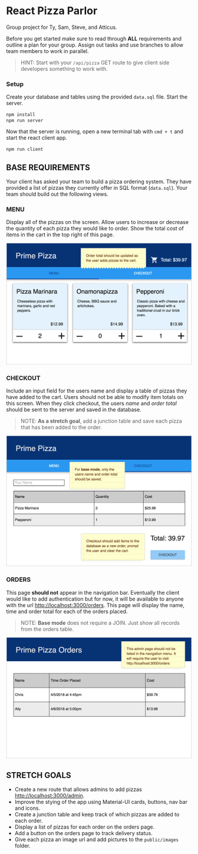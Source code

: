 # React Pizza Parlor

Group project for Ty, Sam, Steve, and Atticus.

Before you get started make sure to read through **ALL** requirements and outline a plan for your group. Assign out tasks and use branches to allow team members to work in parallel.

> HINT: Start with your `/api/pizza` GET route to give client side developers something to work with.

### Setup

Create your database and tables using the provided `data.sql` file. Start the server.

```
npm install
npm run server
```

Now that the server is running, open a new terminal tab with `cmd + t` and start the react client app.

```
npm run client
```

## BASE REQUIREMENTS

Your client has asked your team to build a pizza ordering system. They have provided a list of pizzas they currently offer in SQL format (`data.sql`). Your team should build out the following views.

### MENU

Display all of the pizzas on the screen. Allow users to increase or decrease the quantity of each pizza they would like to order. Show the total cost of items in the cart in the top right of this page.

![menu page](wireframes/screen-one.png)

### CHECKOUT

Include an input field for the users name and display a table of pizzas they have added to the cart. Users should not be able to modify item totals on this screen. When they click checkout, the users *name* and *order total* should be sent to the server and saved in the database.

> NOTE: **As a stretch goal**, add a junction table and save each pizza that has been added to the order. 

![checkout page](wireframes/screen-two.png)

### ORDERS

This page **should not** appear in the navigation bar. Eventually the client would like to add authentication but for now, it will be available to anyone with the url [http://localhost:3000/orders](http://localhost:3000/orders). This page will display the name, time and order total for each of the orders placed.

> NOTE: **Base mode** does not require a JOIN. Just show all records from the orders table.

![orders page](wireframes/screen-three.png)


## STRETCH GOALS

- Create a new route that allows admins to add pizzas [http://localhost:3000/admin](http://localhost:3000/admin).
- Improve the stying of the app using Material-UI cards, buttons, nav bar and icons.
- Create a junction table and keep track of which pizzas are added to each order.
- Display a list of pizzas for each order on the orders page. 
- Add a button on the orders page to track delivery status.
- Give each pizza an image url and add pictures to the `public/images` folder.
